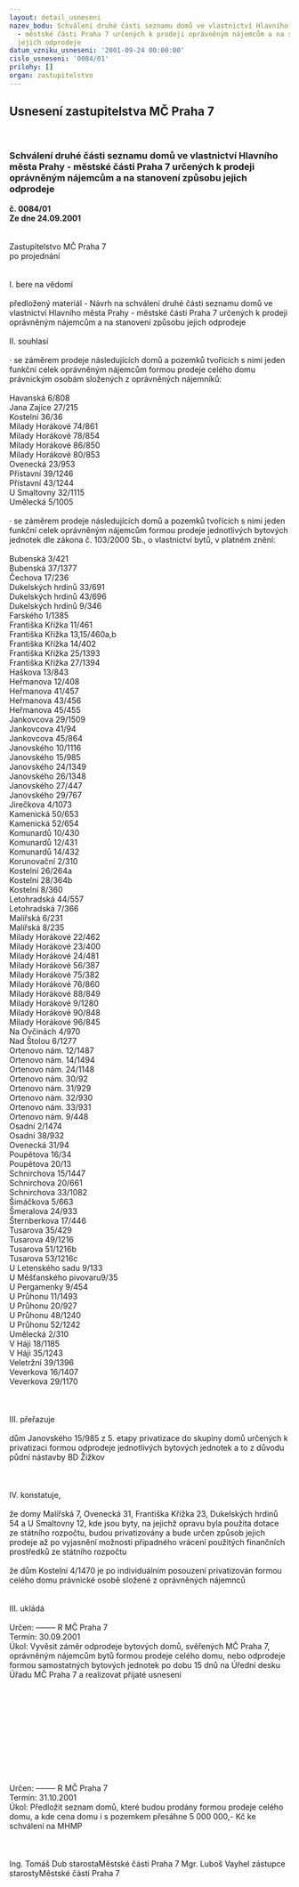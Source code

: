 ```yaml
---
layout: detail_usneseni
nazev_bodu: Schválení druhé části seznamu domů ve vlastnictví Hlavního města Prahy
  - městské části Praha 7 určených k prodeji oprávněným nájemcům a na stanovení způsobu
  jejich odprodeje
datum_vzniku_usneseni: '2001-09-24 00:00:00'
cislo_usneseni: '0084/01'
prilohy: []
organ: zastupitelstvo
---
```

<div id="ucUsn_pList" class="usn">
	<span><h2>Usnesení zastupitelstva MČ Praha 7 </h2>
<br></span><div class="standBody">
<span><h3>Schválení druhé části seznamu domů ve vlastnictví Hlavního města Prahy - městské části Praha 7 určených k prodeji oprávněným nájemcům a na stanovení způsobu jejich odprodeje</h3></span><div class="center">
		<strong>č. 0084/01</strong><br>
	</div>
<div class="center">
		<strong>Ze dne 24.09.2001</strong><br><br>
	</div>
<br>Zastupitelstvo MČ Praha 7<br>po projednání<br><br><br>I.	bere na vědomí<br><br> předložený materiál - Návrh na schválení druhé části seznamu domů ve vlastnictví Hlavního města Prahy - městské části Praha 7 určených k prodeji oprávněným nájemcům a na stanovení způsobu jejich odprodeje<br><br>II.	souhlasí <br><br>· se záměrem prodeje následujících domů a pozemků tvořících s nimi jeden funkční celek oprávněným nájemcům formou prodeje celého domu právnickým osobám složených z oprávněných nájemníků:<br><br> Havanská 6/808<br>Jana Zajíce 27/215<br>Kostelní 36/36<br>Milady Horákové 74/861<br>Milady Horákové 78/854<br>Milady Horákové 86/850<br>Milady Horákové 80/853<br>Ovenecká 23/953<br>Přístavní 39/1246<br>Přístavní 43/1244<br>U Smaltovny 32/1115 <br>Umělecká 5/1005<br> <br>· se záměrem prodeje následujících domů a pozemků tvořících s nimi jeden funkční celek oprávněným nájemcům formou prodeje jednotlivých bytových jednotek dle zákona č. 103/2000 Sb., o vlastnictví bytů, v platném znění:<br><br> Bubenská 3/421<br>Bubenská 37/1377<br>Čechova 17/236<br>Dukelských hrdinů 33/691<br>Dukelských hrdinů 43/696<br>Dukelských hrdinů 9/346<br>Farského 1/1385<br>Františka Křížka 11/461 <br>Františka Křížka 13,15/460a,b<br>Františka Křížka 14/402<br>Františka Křížka 25/1393 <br>Františka Křížka 27/1394<br>Haškova 13/843<br>Heřmanova 12/408<br>Heřmanova 41/457<br>Heřmanova 43/456<br>Heřmanova 45/455<br>Jankovcova 29/1509<br>Jankovcova 41/94<br>Jankovcova 45/864<br>Janovského 10/1116<br>Janovského 15/985<br>Janovského 24/1349<br>Janovského 26/1348<br>Janovského 27/447<br>Janovského 29/767<br>Jirečkova 4/1073<br>Kamenická 50/653<br>Kamenická 52/654<br>Komunardů 10/430<br>Komunardů 12/431<br>Komunardů 14/432<br>Korunovační 2/310<br>Kostelní 26/264a<br>Kostelní 28/364b<br>Kostelní 8/360<br>Letohradská 44/557<br>Letohradská 7/366<br>Malířská 6/231<br>Malířská 8/235<br>Milady Horákové 22/462<br>Milady Horákové 23/400<br>Milady Horákové 24/481<br>Milady Horákové 56/387<br>Milady Horákové 75/382<br>Milady Horákové 76/860<br>Milady Horákové 88/849<br>Milady Horákové 9/1280<br>Milady Horákové 90/848<br>Milady Horákové 96/845<br>Na Ovčinách 4/970<br>Nad Štolou 6/1277<br>Ortenovo nám. 12/1487<br>Ortenovo nám. 14/1494<br>Ortenovo nám. 24/1148<br>Ortenovo nám. 30/92<br>Ortenovo nám. 31/929<br>Ortenovo nám. 32/930<br>Ortenovo nám. 33/931<br>Ortenovo nám. 9/448<br>Osadní 2/1474<br>Osadní 38/932<br>Ovenecká 31/94<br>Poupětova 16/34<br>Poupětova 20/13<br>Schnirchova 15/1447<br>Schnirchova 20/661<br>Schnirchova 33/1082<br>Šimáčkova 5/663<br>Šmeralova 24/933<br>Šternberkova 17/446<br>Tusarova 35/429<br>Tusarova 49/1216<br>Tusarova 51/1216b<br>Tusarova 53/1216c<br>U Letenského sadu 9/133<br>U Měšťanského pivovaru9/35<br>U Pergamenky 9/454<br>U Průhonu 11/1493<br>U Průhonu 20/927<br>U Průhonu 48/1240<br>U Průhonu 52/1242<br>Umělecká 2/310<br>V Háji 18/1185<br>V Háji 35/1243<br>Veletržní 39/1396<br>Veverkova 16/1407<br>Veverkova 29/1170<br> <br><br><br>III.	přeřazuje<br><br>dům Janovského 15/985 z 5. etapy privatizace do skupiny domů určených k privatizaci formou odprodeje jednotlivých bytových jednotek a to z důvodu půdní nástavby BD Žižkov<br><br><br><br>IV.	konstatuje,<br><br>že domy Malířská 7, Ovenecká 31, Františka Křížka 23, Dukelských hrdinů 54 a U Smaltovny 12, kde jsou byty, na jejichž opravu byla použita dotace ze státního rozpočtu, budou privatizovány a bude určen způsob jejich prodeje až po vyjasnění možnosti případného vrácení použitých finančních prostředků ze státního rozpočtu <br><br>že dům Kostelní 4/1470 je po individuálním posouzení privatizován formou celého domu právnické osobě složené z oprávněných nájemnců<br><br><br>III.	ukládá <br><br> Určen:	–––––	R MČ Praha 7<br>Termín: 30.09.2001<br>Úkol:	Vyvěsit záměr odprodeje bytových domů, svěřených MČ Praha 7, oprávněným nájemcům bytů formou prodeje celého domu, nebo odprodeje formou samostatných bytových jednotek po  dobu 15 dnů na Úřední desku Úřadu MČ Praha 7 a realizovat přijaté usnesení<br> <br><br><br><br><br><br><br><br><br><br><br> Určen:	–––––	R MČ Praha 7<br>Termín: 31.10.2001<br>Úkol:	Předložit seznam domů, které budou prodány formou prodeje celého domu, a kde cena domu i s pozemkem přesáhne 5 000 000,- Kč ke schválení na MHMP<br> <br><br> 	<br>Ing. Tomáš Dub starostaMěstské části Praha 7	Mgr. Luboš Vayhel zástupce starostyMěstské části Praha 7<br>	<br><br>
</div>
</div>